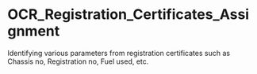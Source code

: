 # OCR_Registration_Certificates_Assignment
Identifying various parameters from registration certificates such as Chassis no, Registration no, Fuel used, etc.

